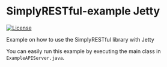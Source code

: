 # SimplyRESTful-example Jetty
[![License](https://img.shields.io/badge/License-Apache%202.0-blue.svg?style=plastic)](https://opensource.org/licenses/Apache-2.0)

Example on how to use the SimplyRESTful library with Jetty

You can easily run this example by executing the main class in `ExampleAPIServer.java`. 

